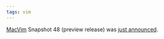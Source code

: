 ```yaml
---
tags: vim
---
```


[MacVim](/wiki/MacVim) Snapshot 48 (preview release) was [just announced](http://groups.google.com/group/vim_mac/browse_thread/thread/9b07547a7e70905f?hl=en).
